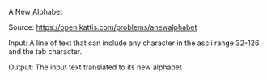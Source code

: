 A New Alphabet

Source: https://open.kattis.com/problems/anewalphabet

Input: A line of text that can include any character in the ascii range 32-126 and the tab character.

Output: The input text translated to its new alphabet
